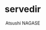 ---
title: "servedir"
import_path: "go.ngs.io/servedir"
repo_url: "https://github.com/ngs/servedir"
description: "Simple HTTP server that hosts local directory statically."
version: "v1.0.0"
tags: []
documentation_url: "https://pkg.go.dev/go.ngs.io/servedir"
license: ""
author: "Atsushi NAGASE"
created_at: "2018-04-16T01:22:33Z"
updated_at: "2024-05-02T06:32:41Z"
---